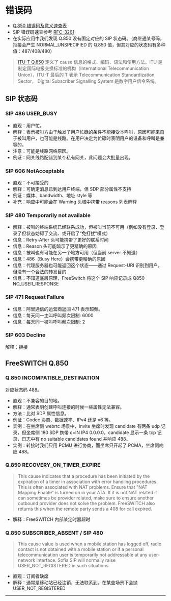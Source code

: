 # 错误码

- [Q.850 错误码及意义速查表]
- SIP 错误码速查参考 [RFC-3261]
- 在实际应用中我们发现 Q.850 没有固定对应的 SIP 状态码。（商继通某号码，拒接会产生 NORMAL_UNSPECIFIED 的 Q.850 值，但其对应的状态码有多种值：487/408/480）

> [ITU-T Q.850] 定义了 cause 信息的格式、编码、语法和使用方法。ITU 是制定国际电报交换标准的机构（International Telecommunication Union），ITU-T 最后的 T 表示 Telecommunication Standardization Sector， Digital Subscriber Signalling System 是数字用户信令系统。

## SIP 状态码

### SIP 486 USER_BUSY

- 直观：用户忙。
- 解释：表示被叫方由于触发了用户忙碌的条件不能接受本呼叫，原因可能来自于被叫用户，也可能是线路。在用户决定为忙碌时表明用户的设备和呼叫是兼容的。
- 注意：可能是线路网络原因。
- 例证：网关线路配错到某个私有网关，此问题会大批量出现。

### SIP 606 NotAcceptable

- 直观：不可接受的
- 解释：可确定消息已到达用户终端，但 SDP 部分属性不支持
- 例证：媒体、bandwidth、地址 style 等
- 补充：响应中可能会在 Warning 头域中携带 reasons 列表解释

### SIP 480 Temporarily not available

- 解释：被叫的终端系统已经联系成功，但被叫当前不可用（例如没有登录、登录了但状态妨碍了交流、或开启了“免打扰”模式）
- 信息：Retry-After 头可能携带了更好的联系时间
- 信息：Reason 头可能暗示了更精确的原因
- 信息：被叫也有可能在另一个地方可用（但当前 server 不知道）
- 信息：486（Busy Here）会携带更精确的原因
- 信息：代理服务器也可能返回这个状态——通过 Request-URI 识别到用户，但没有一个合法的转发目的
- 信息：不知道底层原理，FreeSwitch 将这个 SIP 响应记录成 Q850 NO_USER_RESPONSE

### SIP 471 Request Failure

- 信息：阿里通信的运营商返回 471 表示超频。
- 信息：每天同一主叫呼叫频次限制: 6000
- 信息：每天同一被叫呼叫频次限制: 2

### SIP 603 Decline

解释：拒接

## FreeSWITCH Q.850

### Q.850 INCOMPATIBLE_DESTINATION

对应状态码 488。

- 直观：不兼容的目的地。
- 解释：通常表明创建呼叫连接的时候一些属性无法兼容。
- 方法：比对 SDP 属性信息。
- 例证：Codec 协商、数据速率、IPv4 还是 v6 等。
- 实例：在坐席侧 webrtc 场景中，invite 坐席时发现 candidate 有两条 udp 记录，但坐席侧 180 SDP 携带 c=IN IP4 0.0.0.0，candidate 显示一条 tcp 记录，日志中有 no suitable candidates found 并响应 488。
- 实例：转接时我们只用 PCMU 进行协商，而坐席只开起了 PCMA，坐席侧响应 488。


### Q.850 RECOVERY_ON_TIMER_EXPIRE

> This cause indicates that a procedure has been initiated by the expiration of a timer in association with error handling procedures. This is often associated with NAT problems. Ensure that "NAT Mapping Enable" is turned on in your ATA. If it is not NAT related it can sometimes be provider related, make sure to ensure another outbound provider does not solve the problem.
FreeSWITCH also returns this when the remote party sends a 408 for call expired.

- 解释：FreeSWITCH 内部某定时器超时

### Q.850 SUBSCRIBER_ABSENT / SIP 480

> This cause value is used when a mobile station has logged off, radio contact is not obtained with a mobile station or if a personal telecommunication user is temporarily not addressable at any user-network interface. Sofia SIP will normally raise USER_NOT_REGISTERED in such situations.

- 直观：订阅者缺席
- 解释：通常是移动站已经注销，无法联系到。在某些场景下会抛 USER_NOT_REGISTERED

---

[ITU-T Q.850]:https://www.itu.int/rec/T-REC-Q.850-201904-I!Amd1/en
[Q.850 错误码及意义速查表]:https://www.cnblogs.com/yjmyzz/p/freeswitch-hangup-cause.html
[RFC-3261]:https://www.rfc-editor.org/rfc/rfc3261#section-21
